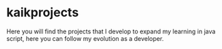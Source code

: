 # kaikprojects
Here you will find the projects that I develop to expand my learning in java script, here you can follow my evolution as a developer.
